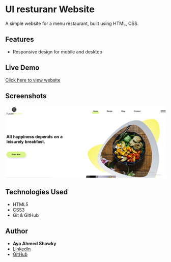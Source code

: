 # UI resturanr Website

A simple website for a menu restaurant, built using HTML, CSS.

## Features
- Responsive design for mobile and desktop

## Live Demo
[Click here to view website](https://your-github-username.github.io/your-repo-name/)

## Screenshots
![screenshot](./review.PNG)

## Technologies Used
- HTML5
- CSS3
- Git & GitHub

## Author
- **Aya Ahmed Shawky**
- [LinkedIn](https://www.linkedin.com/in/aya-ahmed-15b114247/)
- [GitHub](https://github.com/ayaahmed222)
